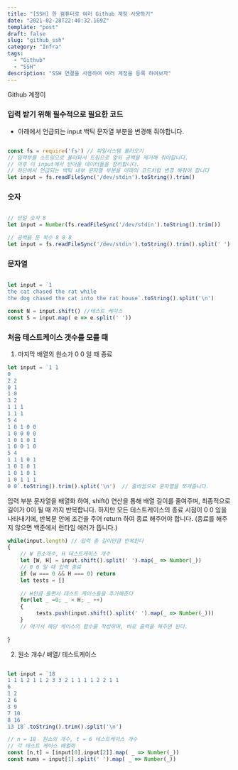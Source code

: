 ```yaml
---
title: "[SSH] 한 컴퓨터로 여러 Github 계정 사용하기"
date: "2021-02-28T22:40:32.169Z"
template: "post"
draft: false
slug: "github_ssh"
category: "Infra"
tags:
  - "Github"
  - "SSH"
description: "SSH 연결을 사용하여 여러 계정을 등록 하여보자"
---
```


Github 계정이 

### 입력 받기 위해 필수적으로 필요한 코드
- 아래에서 언급되는 input 백틱 문자열 부분을 변경해 줘야합니다.

``` javascript

const fs = require('fs') // 파일시스템 불러오기
// 입력부를 스트링으로 불러와서 트림으로 앞뒤 공백을 제거해 줘야합니다.
// 이후 이 input에서 받아올 데이터들을 정리합니다.
// 하단에서 언급되는 백틱 내부 문자열 부분을 아래의 코드처럼 변경 해줘야 합니다
let input = fs.readFileSync('/dev/stdin').toString().trim()

```

### 숫자

``` javascript

// 단일 숫자 8
let input = Number(fs.readFileSync('/dev/stdin').toString().trim())

// 공백을 둔 복수 8 8 8
let input = fs.readFileSync('/dev/stdin').toString().trim().split(' ').map(_ => Number(_))

```

### 문자열
``` javascript

let input = `1 
the cat chased the rat while
the dog chased the cat into the rat house`.toString().split('\n')

const N = input.shift() //테스트 케이스
const S = input.map( e => e.split(' ')) 

```

### 처음 테스트케이스 갯수를 모를 때

1. 마지막 배열의 원소가 0 0 일 때 종료

``` javascript
let input = `1 1
0
2 2
0 1
1 0
3 2
1 1 1
1 1 1
5 4
1 0 1 0 0
1 0 0 0 0
1 0 1 0 1
1 0 0 1 0
5 4
1 1 1 0 1
1 0 1 0 1
1 0 1 0 1
1 0 1 1 1
0 0`.toString().trim().split('\n')  // 줄바꿈으로 문자열을 쪼개줍니다.
```

입력 부분 문자열을 배열화 하여, shift() 연산을 통해 배열 길이를 줄여주며,
최종적으로 길이가 0이 될 때 까지 반복합니다. 하지만 모든 테스트케이스의 종료 시점이
0 0 임을 나타내기에, 반복문 안에 조건을 주어 return 하여 종료 해주어야 합니다.
(종료를 해주지 않으면 백준에서 런타임 에러가 뜹니다.)

``` javascript
while(input.length) // 입력 총 길이만큼 반복한다
{
    // W 원소개수, H 테스트케이스 개수
    let [W, H] = input.shift().split(' ').map(_ => Number(_))
    // 0 0 일 때 입력 종료
    if (w === 0 && H === 0) return
    let tests = []
    
    // H만큼 돌면서 테스트 케이스들을 추가해준다
    for(let _ =0; _ < H; _ ++)
    {
         tests.push(input.shift().split(' ').map(_ => Number(_)))
    }
    // 여기서 해당 케이스의 함수를 작성하며, 바로 출력을 해주면 된다.
    
}
```

2. 원소 개수/ 배열/ 테스트케이스

``` javascript

let input = `18 
1 1 1 2 1 1 2 3 3 2 1 1 1 1 2 2 1 1
6
1 2
2 6
3 9
7 10
8 16
13 18`.toString().trim().split('\n')

// n = 18  원소의 개수, t = 6 테스트케이스 개수
// 각 테스트 케이스 배열화
const [n,t] = [input[0],input[2]].map( _ => Number(_))
const nums = input[1].split(' ').map( _ => Number(_))
```
